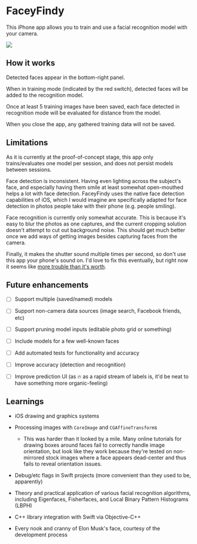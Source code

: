 # FaceyFindy

This iPhone app allows you to train and use a facial recognition model with your camera.

<img src="https://github.com/notduncansmith/faceyfindy/raw/master/ffdemo-480p.gif" />

## How it works

Detected faces appear in the bottom-right panel.

When in training mode (indicated by the red switch), detected faces will be added to the recognition model.

Once at least 5 training images have been saved, each face detected in recognition mode will be evaluated for distance from the model.

When you close the app, any gathered training data will not be saved.

## Limitations

As it is currently at the proof-of-concept stage, this app only trains/evaluates one model per session, and does not persist models between sessions.

Face detection is inconsistent. Having even lighting across the subject's face, and especially having them smile at least somewhat open-mouthed helps a lot with face detection. FaceyFindy uses the native face detection capabilities of iOS, which I would imagine are specifically adapted for face detection in photos people take with their phone (e.g. people smiling).

Face recognition is currently only somewhat accurate. This is because it's easy to blur the photos as one captures, and the current cropping solution doesn't attempt to cut out background noise. This should get much better once we add ways of getting images besides capturing faces from the camera.

Finally, it makes the shutter sound multiple times per second, so don't use this app your phone's sound on. I'd love to fix this eventually, but right now it seems like [more trouble than it's worth](http://stackoverflow.com/questions/4401232/avfoundation-how-to-turn-off-the-shutter-sound-when-capturestillimageasynchrono).

## Future enhancements

- [ ] Support multiple (saved/named) models

- [ ] Support non-camera data sources (image search, Facebook friends, etc)

- [ ] Support pruning model inputs (editable photo grid or something)

- [ ] Include models for a few well-known faces

- [ ] Add automated tests for functionality and accuracy

- [ ] Improve accuracy (detection and recognition)

- [ ] Improve prediction UI (as 🔥 as a rapid stream of labels is, it'd be neat to have something more organic-feeling)

## Learnings

- iOS drawing and graphics systems

- Processing images with `CoreImage` and `CGAffineTransform`s

  - This was harder than it looked by a mile. Many online tutorials for drawing boxes around faces fail to correctly handle image orientation, but look like they work because they're tested on non-mirrored stock images where a face appears dead-center and thus fails to reveal orientation issues.

- Debug/etc flags in Swift projects (more convenient than they used to be, apparently)

- Theory and practical application of various facial recognition algorithms, including Eigenfaces, Fisherfaces, and Local Binary Pattern Histograms (LBPH)

- C++ library integration with Swift via Objective-C++

- Every nook and cranny of Elon Musk's face, courtesy of the development process
